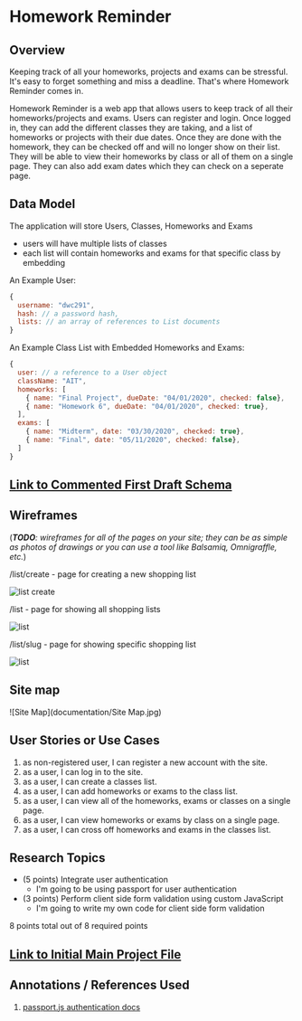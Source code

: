 # Homework Reminder

## Overview

Keeping track of all your homeworks, projects and exams can be stressful. It's easy to forget something and miss a deadline. That's where Homework Reminder comes in.

Homework Reminder is a web app that allows users to keep track of all their homeworks/projects and exams. Users can register and login. Once logged in, they can add the different classes they are taking, and a list of homeworks or projects with their due dates. Once they are done with the homework, they can be checked off and will no longer show on their list. They will be able to view their homeworks by class or all of them on a single page. They can also add exam dates which they can check on a seperate page.

## Data Model

The application will store Users, Classes, Homeworks and Exams

* users will have multiple lists of classes
* each list will contain homeworks and exams for that specific class by embedding

An Example User:

```javascript
{
  username: "dwc291",
  hash: // a password hash,
  lists: // an array of references to List documents
}
```

An Example Class List with Embedded Homeworks and Exams:

```javascript
{
  user: // a reference to a User object
  className: "AIT",
  homeworks: [
    { name: "Final Project", dueDate: "04/01/2020", checked: false},
    { name: "Homework 6", dueDate: "04/01/2020", checked: true},
  ],
  exams: [
    { name: "Midterm", date: "03/30/2020", checked: true},
    { name: "Final", date: "05/11/2020", checked: false},
  ]
}
```

## [Link to Commented First Draft Schema](https://github.com/nyu-csci-ua-0480-008-spring-2020/dwc291-final-project/blob/0efd70f120f19c2ec285a71d775f568acf42aa42/src/db.js#L2) 

## Wireframes

(___TODO__: wireframes for all of the pages on your site; they can be as simple as photos of drawings or you can use a tool like Balsamiq, Omnigraffle, etc._)

/list/create - page for creating a new shopping list

![list create](documentation/list-create.png)

/list - page for showing all shopping lists

![list](documentation/list.png)

/list/slug - page for showing specific shopping list

![list](documentation/list-slug.png)

## Site map

![Site Map](documentation/Site Map.jpg)

## User Stories or Use Cases

1. as non-registered user, I can register a new account with the site.
2. as a user, I can log in to the site.
3. as a user, I can create a classes list.
4. as a user, I can add homeworks or exams to the class list.
5. as a user, I can view all of the homeworks, exams or classes on a single page.
6. as a user, I can view homeworks or exams by class on a single page.
8. as a user, I can cross off homeworks and exams in the classes list.

## Research Topics

* (5 points) Integrate user authentication
    * I'm going to be using passport for user authentication
* (3 points) Perform client side form validation using custom JavaScript
    * I'm going to write my own code for client side form validation

8 points total out of 8 required points


## [Link to Initial Main Project File](https://github.com/nyu-csci-ua-0480-008-spring-2020/dwc291-final-project/blob/0efd70f120f19c2ec285a71d775f568acf42aa42/src/app.js#L1) 

## Annotations / References Used

1. [passport.js authentication docs](http://passportjs.org/docs)

